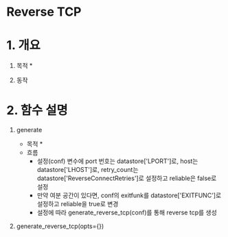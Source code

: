 Reverse TCP
===========

# 1. 개요
1. 목적
	*

2. 동작

# 2. 함수 설명
1. generate
	* 목적
		* 
	* 흐름
		* 설정(conf) 변수에 port 번호는 datastore['LPORT']로, host는 datastore['LHOST']로, retry_count는 datastore['ReverseConnectRetries']로 설정하고 reliable은 false로 설정
		* 만약 여분 공간이 있다면, conf의 exitfunk를 datastore['EXITFUNC']로 설정하고 reliable을 true로 변경
		* 설정에 따라 generate_reverse_tcp(conf)를 통해 reverse tcp를 생성

2. generate_reverse_tcp(opts={})
 
